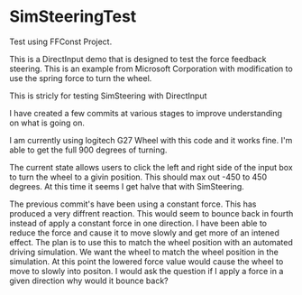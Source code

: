 # SimSteeringTest

Test using FFConst Project.

This is a DirectInput demo that is designed to test the force feedback steering.  This is an example from Microsoft Corporation with modification to use the spring force to turn the wheel.


This is stricly for testing SimSteering with DirectInput

I have created a few commits at various stages to improve understanding on what is going on.  

I am currently using logitech G27 Wheel with this code and it works fine.  I'm able to get the full 900 degrees of turning.

The current state allows users to click the left and right side of the input box to turn the wheel to a givin position.  This should max out -450 to 450 degrees.  At this time it seems I get halve that with SimSteering. 

The previous commit's have been using a constant force.  This has produced a very diffrent reaction.  This would seem to bounce back in fourth instead of apply a constant force in one direction.  I have been able to reduce the force and cause it to move slowly and get more of an intened effect.  The plan is to use this to match the wheel position with an automated driving simulation.  We want the wheel to match the wheel position in the simulation.  At this point the lowered force value would cause the wheel to move to slowly into positon.  I would ask the question if I apply a force in a given direction why would it bounce back? 
